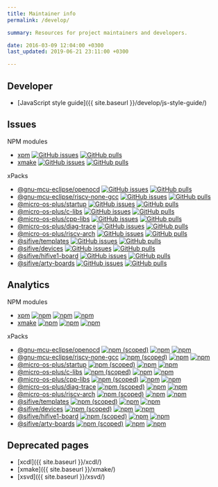 ```yaml
---
title: Maintainer info
permalink: /develop/

summary: Resources for project maintainers and developers.

date: 2016-03-09 12:04:00 +0300
last_updated: 2019-06-21 23:11:00 +0300

---
```


## Developer

* [JavaScript style guide]({{ site.baseurl }}/develop/js-style-guide/)

## Issues

NPM modules

* [xpm](https://github.com/xpack/xpm-js) [![GitHub issues](https://img.shields.io/github/issues/xpack/xpm-js.svg)](https://github.com/xpack/xpm-js/issues/) [![GitHub pulls](https://img.shields.io/github/issues-pr/xpack/xpm-js.svg)](https://github.com/xpack/xpm-js/pulls/)
* [xmake](https://github.com/xpack/xmake-js) [![GitHub issues](https://img.shields.io/github/issues/xpack/xmake-js.svg)](https://github.com/xpack/xmake-js/issues/) [![GitHub pulls](https://img.shields.io/github/issues-pr/xpack/xmake-js.svg)](https://github.com/xpack/xmake-js/pulls/) 

xPacks

* [@gnu-mcu-eclipse/openocd](https://github.com/gnu-mcu-eclipse/openocd-xpack/) [![GitHub issues](https://img.shields.io/github/issues/gnu-mcu-eclipse/openocd-xpack.svg)](https://github.com/gnu-mcu-eclipse/openocd-xpack/issues/) [![GitHub pulls](https://img.shields.io/github/issues-pr/gnu-mcu-eclipse/openocd-xpack.svg)](https://github.com/gnu-mcu-eclipse/openocd-xpack/pulls/) 
* [@gnu-mcu-eclipse/riscv-none-gcc](https://github.com/gnu-mcu-eclipse/riscv-none-gcc-xpack/) [![GitHub issues](https://img.shields.io/github/issues/gnu-mcu-eclipse/riscv-none-gcc-xpack.svg)](https://github.com/gnu-mcu-eclipse/riscv-none-gcc-xpack/issues/) [![GitHub pulls](https://img.shields.io/github/issues-pr/gnu-mcu-eclipse/riscv-none-gcc-xpack.svg)](https://github.com/gnu-mcu-eclipse/riscv-none-gcc-xpack/pulls/) 
* [@micro-os-plus/startup](https://github.com/micro-os-plus/startup-xpack/) [![GitHub issues](https://img.shields.io/github/issues/micro-os-plus/startup-xpack.svg)](https://github.com/micro-os-plus/startup-xpack/issues/) [![GitHub pulls](https://img.shields.io/github/issues-pr/micro-os-plus/startup-xpack.svg)](https://github.com/micro-os-plus/startup-xpack/pulls/) 
* [@micro-os-plus/c-libs](https://github.com/micro-os-plus/c-libs-xpack/) [![GitHub issues](https://img.shields.io/github/issues/micro-os-plus/c-libs-xpack.svg)](https://github.com/micro-os-plus/c-libs-xpack/issues/) [![GitHub pulls](https://img.shields.io/github/issues-pr/micro-os-plus/c-libs-xpack.svg)](https://github.com/micro-os-plus/c-libs-xpack/pulls/) 
* [@micro-os-plus/cpp-libs](https://github.com/micro-os-plus/cpp-libs-xpack/) [![GitHub issues](https://img.shields.io/github/issues/micro-os-plus/cpp-libs-xpack.svg)](https://github.com/micro-os-plus/cpp-libs-xpack/issues/) [![GitHub pulls](https://img.shields.io/github/issues-pr/micro-os-plus/cpp-libs-xpack.svg)](https://github.com/micro-os-plus/cpp-libs-xpack/pulls/) 
* [@micro-os-plus/diag-trace](https://github.com/micro-os-plus/diag-trace-xpack/) [![GitHub issues](https://img.shields.io/github/issues/micro-os-plus/diag-trace-xpack.svg)](https://github.com/micro-os-plus/diag-trace-xpack/issues/) [![GitHub pulls](https://img.shields.io/github/issues-pr/micro-os-plus/diag-trace-xpack.svg)](https://github.com/micro-os-plus/diag-trace-xpack/pulls/) 
* [@micro-os-plus/riscv-arch](https://github.com/micro-os-plus/riscv-arch-xpack/) [![GitHub issues](https://img.shields.io/github/issues/micro-os-plus/riscv-arch-xpack.svg)](https://github.com/micro-os-plus/riscv-arch-xpack/issues/) [![GitHub pulls](https://img.shields.io/github/issues-pr/micro-os-plus/riscv-arch-xpack.svg)](https://github.com/micro-os-plus/riscv-arch-xpack/pulls/) 
* [@sifive/templates](https://github.com/micro-os-plus/sifive-templates-xpack/) [![GitHub issues](https://img.shields.io/github/issues/micro-os-plus/sifive-templates-xpack.svg)](https://github.com/micro-os-plus/sifive-templates-xpack/issues/) [![GitHub pulls](https://img.shields.io/github/issues-pr/micro-os-plus/sifive-templates-xpack.svg)](https://github.com/micro-os-plus/sifive-templates-xpack/pulls/) 
* [@sifive/devices](https://github.com/micro-os-plus/sifive-devices-xpack/) [![GitHub issues](https://img.shields.io/github/issues/micro-os-plus/sifive-devices-xpack.svg)](https://github.com/micro-os-plus/sifive-devices-xpack/issues/) [![GitHub pulls](https://img.shields.io/github/issues-pr/micro-os-plus/sifive-devices-xpack.svg)](https://github.com/micro-os-plus/sifive-devices-xpack/pulls/) 
* [@sifive/hifive1-board](https://github.com/micro-os-plus/sifive-hifive1-board-xpack/) [![GitHub issues](https://img.shields.io/github/issues/micro-os-plus/sifive-hifive1-board-xpack.svg)](https://github.com/micro-os-plus/sifive-hifive1-board-xpack/issues/) [![GitHub pulls](https://img.shields.io/github/issues-pr/micro-os-plus/sifive-hifive1-board-xpack.svg)](https://github.com/micro-os-plus/sifive-hifive1-board-xpack/pulls/) 
* [@sifive/arty-boards](https://github.com/micro-os-plus/sifive-arty-boards-xpack/) [![GitHub issues](https://img.shields.io/github/issues/micro-os-plus/sifive-arty-boards-xpack.svg)](https://github.com/micro-os-plus/sifive-arty-boards-xpack/issues/) [![GitHub pulls](https://img.shields.io/github/issues-pr/micro-os-plus/sifive-arty-boards-xpack.svg)](https://github.com/micro-os-plus/sifive-arty-boards-xpack/pulls/) 

## Analytics

NPM modules

* [xpm](https://github.com/xpack/xpm-js/) [![npm](https://img.shields.io/npm/v/xpm.svg)](https://www.npmjs.com/package/xpm/) [![npm](https://img.shields.io/npm/dw/xpm.svg)](https://www.npmjs.com/package/xpm/) [![npm](https://img.shields.io/npm/dt/xpm.svg)](https://www.npmjs.com/package/xpm/)
* [xmake](https://github.com/xpack/xmake-js/) [![npm](https://img.shields.io/npm/v/xmake.svg)](https://www.npmjs.com/package/xmake/) [![npm](https://img.shields.io/npm/dw/xmake.svg)](https://www.npmjs.com/package/xmake/) [![npm](https://img.shields.io/npm/dt/xmake.svg)](https://www.npmjs.com/package/xmake/)

xPacks

* [@gnu-mcu-eclipse/openocd](https://github.com/gnu-mcu-eclipse/openocd-xpack/) [![npm (scoped)](https://img.shields.io/npm/v/@gnu-mcu-eclipse/openocd.svg)](https://www.npmjs.com/package/@gnu-mcu-eclipse/openocd/) [![npm](https://img.shields.io/npm/dw/@gnu-mcu-eclipse/openocd.svg)](https://www.npmjs.com/package/@gnu-mcu-eclipse/openocd/) [![npm](https://img.shields.io/npm/dt/@gnu-mcu-eclipse/openocd.svg)](https://www.npmjs.com/package/@gnu-mcu-eclipse/openocd/)
* [@gnu-mcu-eclipse/riscv-none-gcc](https://github.com/gnu-mcu-eclipse/riscv-none-gcc-xpack/) [![npm (scoped)](https://img.shields.io/npm/v/@gnu-mcu-eclipse/riscv-none-gcc.svg)](https://www.npmjs.com/package/@gnu-mcu-eclipse/riscv-none-gcc/) [![npm](https://img.shields.io/npm/dw/@gnu-mcu-eclipse/riscv-none-gcc.svg)](https://www.npmjs.com/package/@gnu-mcu-eclipse/riscv-none-gcc/) [![npm](https://img.shields.io/npm/dt/@gnu-mcu-eclipse/riscv-none-gcc.svg)](https://www.npmjs.com/package/@gnu-mcu-eclipse/riscv-none-gcc/)
* [@micro-os-plus/startup](https://github.com/micro-os-plus/startup-xpack/) [![npm (scoped)](https://img.shields.io/npm/v/@micro-os-plus/startup.svg)](https://www.npmjs.com/package/@micro-os-plus/startup/) [![npm](https://img.shields.io/npm/dw/@micro-os-plus/startup.svg)](https://www.npmjs.com/package/@micro-os-plus/startup/) [![npm](https://img.shields.io/npm/dt/@micro-os-plus/startup.svg)](https://www.npmjs.com/package/@micro-os-plus/startup/)
* [@micro-os-plus/c-libs](https://github.com/micro-os-plus/c-libs-xpack/) [![npm (scoped)](https://img.shields.io/npm/v/@micro-os-plus/c-libs.svg)](https://www.npmjs.com/package/@micro-os-plus/c-libs/) [![npm](https://img.shields.io/npm/dw/@micro-os-plus/c-libs.svg)](https://www.npmjs.com/package/@micro-os-plus/c-libs/) [![npm](https://img.shields.io/npm/dt/@micro-os-plus/c-libs.svg)](https://www.npmjs.com/package/@micro-os-plus/c-libs/)
* [@micro-os-plus/cpp-libs](https://github.com/micro-os-plus/cpp-libs-xpack/) [![npm (scoped)](https://img.shields.io/npm/v/@micro-os-plus/cpp-libs.svg)](https://www.npmjs.com/package/@micro-os-plus/cpp-libs/) [![npm](https://img.shields.io/npm/dw/@micro-os-plus/cpp-libs.svg)](https://www.npmjs.com/package/@micro-os-plus/cpp-libs/) [![npm](https://img.shields.io/npm/dt/@micro-os-plus/cpp-libs.svg)](https://www.npmjs.com/package/@micro-os-plus/cpp-libs/)
* [@micro-os-plus/diag-trace](https://github.com/micro-os-plus/diag-trace-xpack/) [![npm (scoped)](https://img.shields.io/npm/v/@micro-os-plus/diag-trace.svg)](https://www.npmjs.com/package/@micro-os-plus/diag-trace/) [![npm](https://img.shields.io/npm/dw/@micro-os-plus/diag-trace.svg)](https://www.npmjs.com/package/@micro-os-plus/diag-trace/) [![npm](https://img.shields.io/npm/dt/@micro-os-plus/diag-trace.svg)](https://www.npmjs.com/package/@micro-os-plus/diag-trace/)
* [@micro-os-plus/riscv-arch](https://github.com/micro-os-plus/riscv-arch-xpack/) [![npm (scoped)](https://img.shields.io/npm/v/@micro-os-plus/riscv-arch.svg)](https://www.npmjs.com/package/@micro-os-plus/riscv-arch/) [![npm](https://img.shields.io/npm/dw/@micro-os-plus/riscv-arch.svg)](https://www.npmjs.com/package/@micro-os-plus/riscv-arch/) [![npm](https://img.shields.io/npm/dt/@micro-os-plus/riscv-arch.svg)](https://www.npmjs.com/package/@micro-os-plus/riscv-arch/)
* [@sifive/templates](https://github.com/micro-os-plus/sifive-templates-xpack/) [![npm (scoped)](https://img.shields.io/npm/v/@sifive/templates.svg)](https://www.npmjs.com/package/@sifive/templates/) [![npm](https://img.shields.io/npm/dw/@sifive/templates.svg)](https://www.npmjs.com/package/@sifive/templates/) [![npm](https://img.shields.io/npm/dt/@sifive/templates.svg)](https://www.npmjs.com/package/@sifive/templates/)
* [@sifive/devices](https://github.com/micro-os-plus/sifive-devices-xpack/) [![npm (scoped)](https://img.shields.io/npm/v/@sifive/devices.svg)](https://www.npmjs.com/package/@sifive/devices/) [![npm](https://img.shields.io/npm/dw/@sifive/devices.svg)](https://www.npmjs.com/package/@sifive/devices/) [![npm](https://img.shields.io/npm/dt/@sifive/devices.svg)](https://www.npmjs.com/package/@sifive/devices/)
* [@sifive/hifive1-board](https://github.com/micro-os-plus/sifive-hifive1-board-xpack/) [![npm (scoped)](https://img.shields.io/npm/v/@sifive/hifive1-board.svg)](https://www.npmjs.com/package/@sifive/hifive1-board/) [![npm](https://img.shields.io/npm/dw/@sifive/hifive1-board.svg)](https://www.npmjs.com/package/@sifive/hifive1-board/) [![npm](https://img.shields.io/npm/dt/@sifive/hifive1-board.svg)](https://www.npmjs.com/package/@sifive/hifive1-board/)
* [@sifive/arty-boards](https://github.com/micro-os-plus/sifive-arty-boards-xpack/) [![npm (scoped)](https://img.shields.io/npm/v/@sifive/arty-boards.svg)](https://www.npmjs.com/package/@sifive/arty-boards/) [![npm](https://img.shields.io/npm/dw/@sifive/arty-boards.svg)](https://www.npmjs.com/package/@sifive/arty-boards/) [![npm](https://img.shields.io/npm/dt/@sifive/arty-boards.svg)](https://www.npmjs.com/package/@sifive/arty-boards/)

## Deprecated pages

- [xcdl]({{ site.baseurl }}/xcdl/)
- [xmake]({{ site.baseurl }}/xmake/)
- [xsvd]({{ site.baseurl }}/xsvd/)